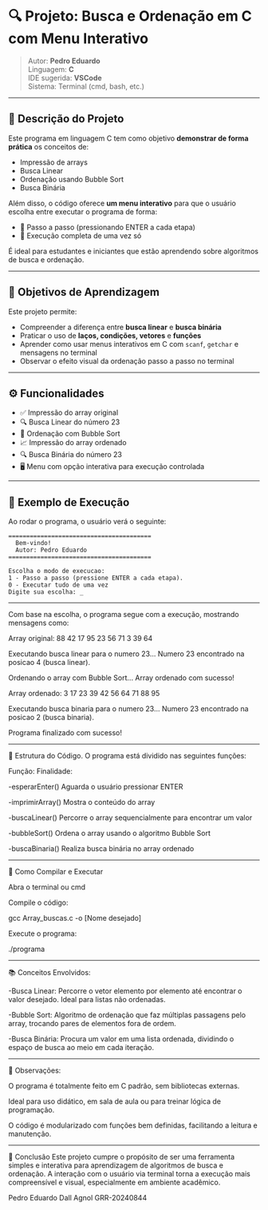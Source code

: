 # 🔍 Projeto: Busca e Ordenação em C com Menu Interativo

> Autor: **Pedro Eduardo**  
> Linguagem: **C**  
> IDE sugerida: **VSCode**  
> Sistema: Terminal (cmd, bash, etc.)

---

## 📌 Descrição do Projeto

Este programa em linguagem C tem como objetivo **demonstrar de forma prática** os conceitos de:

- Impressão de arrays
- Busca Linear
- Ordenação usando Bubble Sort
- Busca Binária

Além disso, o código oferece **um menu interativo** para que o usuário escolha entre executar o programa de forma:

- 🔁 Passo a passo (pressionando ENTER a cada etapa)
- 🚀 Execução completa de uma vez só

É ideal para estudantes e iniciantes que estão aprendendo sobre algoritmos de busca e ordenação.

---

## 🧠 Objetivos de Aprendizagem

Este projeto permite:

- Compreender a diferença entre **busca linear** e **busca binária**
- Praticar o uso de **laços, condições, vetores** e **funções**
- Aprender como usar menus interativos em C com `scanf`, `getchar` e mensagens no terminal
- Observar o efeito visual da ordenação passo a passo no terminal

---

## ⚙️ Funcionalidades

- ✅ Impressão do array original
- 🔍 Busca Linear do número 23
- 🔄 Ordenação com Bubble Sort
- 📈 Impressão do array ordenado
- 🔍 Busca Binária do número 23
- 🖥️ Menu com opção interativa para execução controlada

---

## 🧪 Exemplo de Execução

Ao rodar o programa, o usuário verá o seguinte:

```text
========================================
  Bem-vindo!
  Autor: Pedro Eduardo
========================================

Escolha o modo de execucao:
1 - Passo a passo (pressione ENTER a cada etapa).
0 - Executar tudo de uma vez
Digite sua escolha: _
```
---

Com base na escolha, o programa segue com a execução, mostrando mensagens como:

Array original:
88 42 17 95 23 56 71 3 39 64 

Executando busca linear para o numero 23...
Numero 23 encontrado na posicao 4 (busca linear).

Ordenando o array com Bubble Sort...
Array ordenado com sucesso!

Array ordenado:
3 17 23 39 42 56 64 71 88 95 

Executando busca binaria para o numero 23...
Numero 23 encontrado na posicao 2 (busca binaria).

Programa finalizado com sucesso!

---

🧩 Estrutura do Código.
O programa está dividido nas seguintes funções:

Função:	        Finalidade:

-esperarEnter()	Aguarda o usuário pressionar ENTER

-imprimirArray()	Mostra o conteúdo do array

-buscaLinear()	Percorre o array sequencialmente para encontrar um valor

-bubbleSort()	Ordena o array usando o algoritmo Bubble Sort

-buscaBinaria()	Realiza busca binária no array ordenado

---

🔨 Como Compilar e Executar

Abra o terminal ou cmd

Compile o código:

gcc Array_buscas.c -o [Nome desejado]

Execute o programa:

./programa

--- 

📚 Conceitos Envolvidos:

-Busca Linear:
Percorre o vetor elemento por elemento até encontrar o valor desejado. Ideal para listas não ordenadas.

-Bubble Sort:
Algoritmo de ordenação que faz múltiplas passagens pelo array, trocando pares de elementos fora de ordem.

-Busca Binária:
Procura um valor em uma lista ordenada, dividindo o espaço de busca ao meio em cada iteração.

---

📝 Observações:

O programa é totalmente feito em C padrão, sem bibliotecas externas.

Ideal para uso didático, em sala de aula ou para treinar lógica de programação.

O código é modularizado com funções bem definidas, facilitando a leitura e manutenção.

---

🏁 Conclusão
Este projeto cumpre o propósito de ser uma ferramenta simples e interativa para aprendizagem de algoritmos de busca e ordenação. A interação com o usuário via terminal torna a execução mais compreensível e visual, especialmente em ambiente acadêmico.

Pedro Eduardo Dall Agnol GRR-20240844

